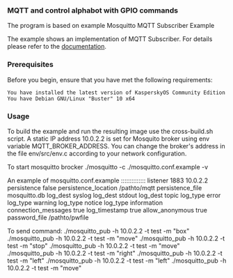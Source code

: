### MQTT and control alphabot with GPIO commands

The program is based on example Mosquitto MQTT Subscriber Example

The example shows an implementation of MQTT Subscriber. 
For details please refer to the [documentation](https://click.kaspersky.com/?hl=en-us&link=online_help&pid=kos&version=1.1).

### Prerequisites
Before you begin, ensure that you have met the following requirements:

    You have installed the latest version of KasperskyOS Community Edition
    You have Debian GNU/Linux "Buster" 10 x64

### Usage
To build the example and run the resulting image use the cross-build.sh script.
A static IP address 10.0.2.2 is set for Mosquito broker using env variable MQTT_BROKER_ADDRESS. 
You can change the broker's address in the file env/src/env.c according to your network configuration.


To start mosquitto brocker
./mosquitto -c ./mosquitto.conf.example -v


An example of mosquitto.conf.example 
::::::::::::::
listener 1883 10.0.2.2
persistence false
persistence_location /pathto/mqtt
persistence_file mosquitto.db
log_dest syslog
log_dest stdout
log_dest topic
log_type error
log_type warning
log_type notice
log_type information
connection_messages true
log_timestamp true
allow_anonymous true
password_file /pathto/pwfile


To send command:
./mosquitto_pub -h 10.0.2.2 -t test -m "box"
./mosquitto_pub -h 10.0.2.2 -t test -m "move"
./mosquitto_pub -h 10.0.2.2 -t test -m "stop"
./mosquitto_pub -h 10.0.2.2 -t test -m "move"
./mosquitto_pub -h 10.0.2.2 -t test -m "right"
./mosquitto_pub -h 10.0.2.2 -t test -m "left"
./mosquitto_pub -h 10.0.2.2 -t test -m "left"
./mosquitto_pub -h 10.0.2.2 -t test -m "move"


